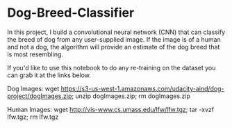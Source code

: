 # Dog-Breed-Classifier

In this project, I build a convolutional neural network (CNN) that can classify the breed of dog from any user-supplied image. If the image is of a human and not a dog, the algorithm will provide an estimate of the dog breed that is most resembling.

If you'd like to use this notebook to do any re-training on the dataset you can grab it at the links below. 

Dog Images: wget https://s3-us-west-1.amazonaws.com/udacity-aind/dog-project/dogImages.zip; unzip dogImages.zip; rm dogImages.zip

Human Images: wget http://vis-www.cs.umass.edu/lfw/lfw.tgz; tar -xvzf lfw.tgz; rm lfw.tgz
